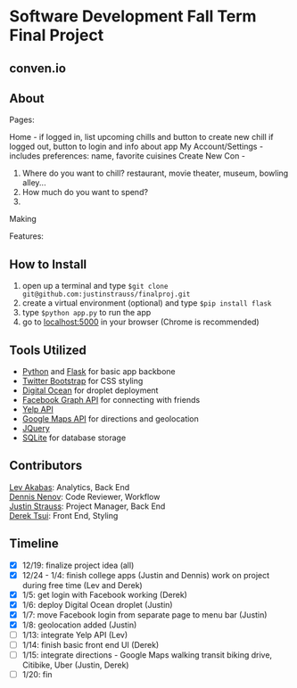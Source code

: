 Software Development Fall Term Final Project
=========
## conven.io



## About

Pages:

Home - if logged in, list upcoming chills and button to create new chill
       if logged out, button to login and info about app
My Account/Settings - includes preferences: name, favorite cuisines 
Create New Con - 
1. Where do you want to chill? restaurant, movie theater, museum, bowling alley...
2. How much do you want to spend?
3. 

Making 

Features: 

## How to Install

1. open up a terminal and type `$git clone git@github.com:justinstrauss/finalproj.git`
2. create a virtual environment (optional) and type `$pip install flask`
3. type `$python app.py` to run the app
4. go to [localhost:5000](localhost:5000) in your browser (Chrome is recommended)

## Tools Utilized

- [Python](https://www.python.org/) and [Flask](http://flask.pocoo.org/) for basic app backbone  
- [Twitter Bootstrap](http://getbootstrap.com/) for CSS styling  
- [Digital Ocean](https://www.digitalocean.com/) for droplet deployment  
- [Facebook Graph API](https://developers.facebook.com/docs/graph-api) for connecting with friends  
- [Yelp API](http://www.yelp.com/developers/documentation)  
- [Google Maps API](https://developers.google.com/maps/) for directions and geolocation  
- [JQuery](http://jquery.com/)  
- [SQLite](http://www.sqlite.org/) for database storage

## Contributors
[Lev Akabas](https://github.com/levakabas): Analytics, Back End  
[Dennis Nenov](https://github.com/DennisNenov): Code Reviewer, Workflow  
[Justin Strauss](https://github.com/justinstrauss): Project Manager, Back End  
[Derek Tsui](https://github.com/d-tsui): Front End, Styling  

## Timeline
- [X] 12/19: finalize project idea (all)
- [X] 12/24 - 1/4: finish college apps (Justin and Dennis) work on project during free time (Lev and Derek)
- [X] 1/5: get login with Facebook working (Derek)
- [X] 1/6: deploy Digital Ocean droplet (Justin)
- [X] 1/7: move Facebook login from separate page to menu bar (Justin)
- [X] 1/8: geolocation added (Justin)
- [ ] 1/13: integrate Yelp API (Lev)
- [ ] 1/14: finish basic front end UI (Derek)
- [ ] 1/15: integrate directions - Google Maps walking transit biking drive, Citibike, Uber (Justin, Derek)
- [ ] 1/20: fin
